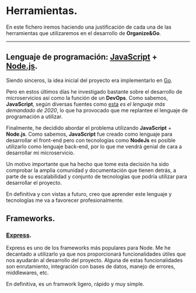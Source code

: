# Herramientas.
En este fichero iremos haciendo una justificación de cada una de las herramientas que utilizaremos en el desarrollo de **Organize&Go**.

---

## Lenguaje de programación: [JavaScript](https://developer.mozilla.org/es/docs/Web/JavaScript) + [Node.js](https://www.google.com/url?sa=t&rct=j&q=&esrc=s&source=web&cd=&cad=rja&uact=8&ved=2ahUKEwipxL7ioJbsAhVp8-AKHU4MCqMQFjAAegQIAhAC&url=https%3A%2F%2Fnodejs.org%2Fes%2F&usg=AOvVaw0ExrfV3usJ0jiF4UKHq0z3).

Siendo sinceros, la idea inicial del proyecto era implementarlo en [Go](https://www.google.com/url?sa=t&rct=j&q=&esrc=s&source=web&cd=&cad=rja&uact=8&ved=2ahUKEwiE8uqeoZbsAhUqx4UKHUyxBc8QFjAAegQIARAC&url=https%3A%2F%2Fgolang.org%2F&usg=AOvVaw1lAoMTHCkaTnhVJgGL4dBP).

Pero en estos últimos días he investigado bastante sobre el desarrollo de microservicios así como la función de un **DevOps**. Como sabemos, **JavaScript**, según diversas fuentes como [esta](https://hackaboss.com/blog/lenguajes-programacion-demandadas-2020/) *es el lenguaje más demandado de 2020*, lo que ha provocado que me replantee el lenguaje de programación a utilizar.

Finalmente, he decidido abordar el problema utilizando **JavaScript** + **Node.js**. Como sabemos, **JavaScript** fue creado como lenguaje para desarrollar el front-end pero con tecnologías como **NodeJs** es posible utilizarlo como lenguaje back-end, por lo que me vendrá genial de cara a desarrollar mi microservicio.

Un motivo importante que ha hecho que tome esta decisión ha sido comprobar la amplia comunidad y documentación que tienen detrás, a parte de su escalabilidad y conjunto de tecnologías que podría utilizar para desarrollar el proyecto. 

En definitiva y con vistas a futuro, creo que aprender este lenguaje y tecnologías me va a favorecer profesionalmente.

## Frameworks.

### [Express](https://expressjs.com/es/).

Express es uno de los frameworks más populares para Node. Me he decantado a utilizarlo ya que nos proporcionará funcionalidades útiles que nos ayudarán al desarrollo del proyecto. Alguna de estas funcionalidades son enrutamiento, integración con bases de datos, manejo de errores, middlewares, etc.  

En definitiva, es un framwork ligero, rápido y muy simple.
